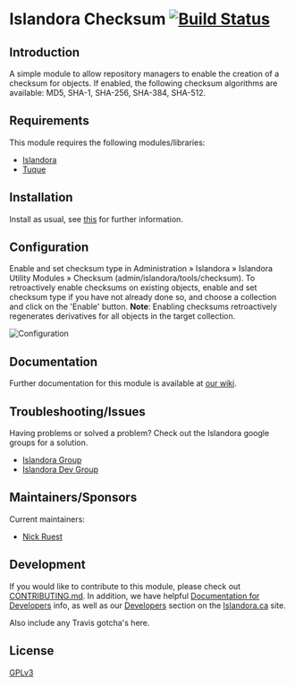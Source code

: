 # Islandora Checksum [![Build Status](https://travis-ci.org/Islandora/islandora_checksum.png?branch=7.x)](https://travis-ci.org/Islandora/islandora_checksum)

## Introduction

A simple module to allow repository managers to enable the creation of a checksum for objects. If enabled, the following checksum algorithms are available: MD5, SHA-1, SHA-256, SHA-384, SHA-512. 

## Requirements

This module requires the following modules/libraries:

* [Islandora](https://github.com/islandora/islandora)
* [Tuque](https://github.com/islandora/tuque)

## Installation

Install as usual, see [this](https://drupal.org/documentation/install/modules-themes/modules-7) for further information.

## Configuration

Enable and set checksum type in Administration » Islandora » Islandora Utility Modules » Checksum (admin/islandora/tools/checksum). To retroactively enable checksums on existing objects, enable and set checksum type if you have not already done so, and choose a collection and click on the 'Enable' button. **Note**: Enabling checksums retroactively regenerates derivatives for all objects in the target collection.

![Configuration](https://camo.githubusercontent.com/21c92e647f343b8deeebaecbadd4bdc588807940/687474703a2f2f692e696d6775722e636f6d2f555272627148642e706e67)

## Documentation

Further documentation for this module is available at [our wiki](https://wiki.duraspace.org/display/ISLANDORA/Islandora+Checksum).

## Troubleshooting/Issues

Having problems or solved a problem? Check out the Islandora google groups for a solution.

* [Islandora Group](https://groups.google.com/forum/?hl=en&fromgroups#!forum/islandora)
* [Islandora Dev Group](https://groups.google.com/forum/?hl=en&fromgroups#!forum/islandora-dev)

## Maintainers/Sponsors

Current maintainers:

* [Nick Ruest](https://github.com/ruebot)

## Development

If you would like to contribute to this module, please check out [CONTRIBUTING.md](CONTRIBUTING.md). In addition, we have helpful [Documentation for Developers](https://github.com/Islandora/islandora/wiki#wiki-documentation-for-developers) info, as well as our [Developers](http://islandora.ca/developers) section on the [Islandora.ca](http://islandora.ca) site.

Also include any Travis gotcha's here. 

## License

[GPLv3](http://www.gnu.org/licenses/gpl-3.0.txt)
